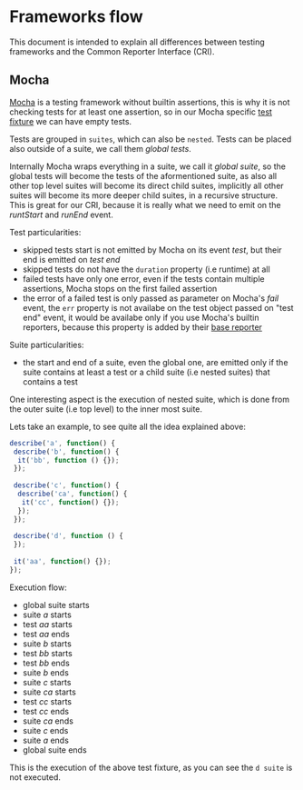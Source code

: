 # Frameworks flow
This document is intended to explain all differences between testing frameworks and the Common Reporter Interface (CRI).

## Mocha
[Mocha](https://github.com/mochajs/mocha) is a testing framework without builtin assertions, this is why it is not checking tests
for at least one assertion, so in our Mocha specific [test fixture](https://github.com/js-reporters/js-reporters/blob/master/test/fixtures/mocha.js)
we can have empty tests.

Tests are grouped in `suites`, which can also be `nested`. Tests can be placed also outside of a suite, we call them *global tests*.

Internally Mocha wraps everything in a suite, we call it *global suite*, so the global tests will become the tests of the aformentioned 
suite, as also all other top level suites will become its direct child suites, implicitly all other suites will become its more deeper child suites, in a recursive structure. This is great for our CRI, because it is really what we need 
to emit on the *runtStart* and *runEnd* event.

Test particularities:
  * skipped tests start is not emitted by Mocha on its event *test*, but their end is emitted on *test end*
  * skipped tests do not have the `duration` property (i.e runtime) at all
  * failed tests have only one error, even if the tests contain multiple assertions, Mocha stops on the first failed assertion
  * the error of a failed test is only passed as parameter on Mocha's *fail* event, the `err` property is not availabe on the test object passed on "test end" event, it would be availabe only if you use Mocha's builtin reporters, because this property is added by their [base reporter](https://github.com/mochajs/mocha/blob/e939d8e4379a622e28064ca3a75f3e1bda7e225b/lib/reporters/base.js#L279)

Suite particularities:
  * the start and end of a suite, even the global one, are emitted only if the suite contains at least a test or a child suite (i.e nested suites) that contains a test

One interesting aspect is the execution of nested suite, which is done from the outer suite (i.e top level) to the inner most suite.

Lets take an example, to see quite all the idea explained above:

```js
describe('a', function() {
 describe('b', function() {
  it('bb', function () {});
 });
 
 describe('c', function() {
  describe('ca', function() {
   it('cc', function() {});
  });
 });
 
 describe('d', function () {
 });
 
 it('aa', function() {});
});
```
Execution flow:
 * global suite starts
 * suite *a* starts
 * test *aa* starts
 * test *aa* ends
 * suite *b* starts
 * test *bb* starts
 * test *bb* ends
 * suite *b* ends
 * suite *c* starts
 * suite *ca* starts
 * test *cc* starts
 * test *cc* ends
 * suite *ca* ends
 * suite *c* ends
 * suite *a* ends
 * global suite ends

This is the execution of the above test fixture, as you can see the `d suite` is not executed.

